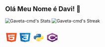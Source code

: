 ## Olá Meu Nome é Davi! 👋

![Gaveta-cmd's Stats](https://github-readme-stats.vercel.app/api?username=Gaveta-cmd&theme=tokyonight&show_icons=true&hide_border=false&count_private=true)
![Gaveta-cmd's Streak](https://github-readme-streak-stats.herokuapp.com/?user=Gaveta-cmd&theme=tokyonight&hide_border=false)

<div style="display: inline_block"><br>
  <img align="center" alt="Rafa-HTML" height="30" width="40" src="https://raw.githubusercontent.com/devicons/devicon/master/icons/html5/html5-original.svg">
  <img align="center" alt="Rafa-CSS" height="30" width="40" src="https://raw.githubusercontent.com/devicons/devicon/master/icons/css3/css3-original.svg">
  <img align="center" alt="Rafa-Python" height="30" width="40" src="https://raw.githubusercontent.com/devicons/devicon/master/icons/python/python-original.svg">
  <img align="center" alt="Rafa-Csharp" height="30" width="40" src="https://raw.githubusercontent.com/devicons/devicon/master/icons/csharp/csharp-original.svg">
</div>

